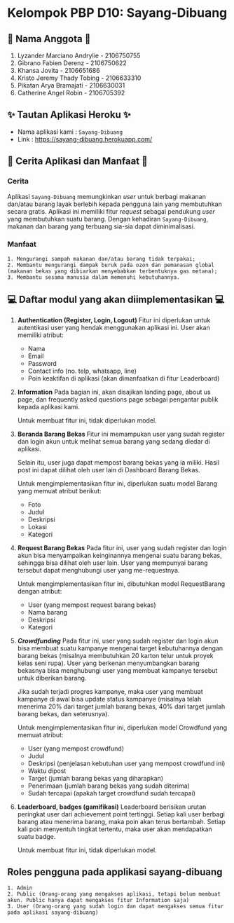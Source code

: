 # Kelompok PBP D10: Sayang-Dibuang

## 📌 Nama Anggota 📌
1. Lyzander Marciano Andrylie - 2106750755
2. Gibrano Fabien Derenz - 2106750622
3. Khansa Jovita - 2106651686
4. Kristo Jeremy Thady Tobing - 2106633310
5. Pikatan Arya Bramajati - 2106630031
6. Catherine Angel Robin - 2106705392

## ✨ Tautan Aplikasi Heroku ✨
- Nama aplikasi kami : `Sayang-Dibuang`
- Link : https://sayang-dibuang.herokuapp.com/

## 📜 Cerita Aplikasi dan Manfaat 📜
### Cerita
Aplikasi `Sayang-Dibuang` memungkinkan _user_ untuk berbagi makanan dan/atau barang layak berlebih kepada pengguna lain yang membutuhkan secara gratis. Aplikasi ini memiliki fitur _request_ sebagai pendukung _user_ yang membutuhkan suatu barang. Dengan kehadiran `Sayang-Dibuang`, makanan dan barang yang terbuang sia-sia dapat diminimalisasi.

### Manfaat
    1. Mengurangi sampah makanan dan/atau barang tidak terpakai;
    2. Membantu mengurangi dampak buruk pada ozon dan pemanasan global (makanan bekas yang dibiarkan menyebabkan terbentuknya gas metana);
    3. Membantu sesama manusia dalam memenuhi kebutuhannya.

## 💻 Daftar modul yang akan diimplementasikan 💻
1. **Authentication (Register, Login, Logout)**
    Fitur ini diperlukan untuk autentikasi user yang hendak menggunakan aplikasi ini. User akan memiliki atribut:
    * Nama
    * Email
    * Password
    * Contact info (no. telp, whatsapp, line)
    * Poin keaktifan di aplikasi (akan dimanfaatkan di fitur Leaderboard)
    
2. **Information**
    Pada bagian ini, akan disajikan landing page, about us page, dan frequently asked questions page sebagai pengantar publik kepada aplikasi kami.

    Untuk membuat fitur ini, tidak diperlukan model.

3. **Beranda Barang Bekas**
     Fitur ini memampukan user yang sudah register dan login akun untuk melihat semua barang yang sedang diedar di aplikasi.

    Selain itu, user juga dapat mempost barang bekas yang ia miliki. Hasil post ini dapat dilihat oleh user lain di Dashboard Barang Bekas.

    Untuk mengimplementasikan fitur ini, diperlukan suatu model Barang yang memuat atribut berikut:
    * Foto
    * Judul
    * Deskripsi
    * Lokasi
    * Kategori

4. **Request Barang Bekas** 
    Pada fitur ini, user yang sudah register dan login akun bisa menyampaikan keinginannya mengenai suatu barang bekas, sehingga bisa dilihat oleh user lain. User yang mempunyai barang tersebut dapat menghubungi user yang me-requestnya.

    Untuk mengimplementasikan fitur ini, dibutuhkan model RequestBarang dengan atribut:
    * User (yang mempost request barang bekas)
    * Nama barang
    * Deskripsi
    * Kategori

5. **_Crowdfunding_** 
    Pada fitur ini, user yang sudah register dan login akun bisa membuat suatu kampanye mengenai target kebutuhannya dengan barang bekas (misalnya membutuhkan 20 karton telur untuk proyek kelas seni rupa). User yang berkenan menyumbangkan barang bekasnya bisa menghubungi user yang membuat kampanye tersebut untuk diberikan barang.

    Jika sudah terjadi progres kampanye, maka user yang membuat kampanye di awal bisa update status kampanye (misalnya telah menerima 20% dari target jumlah barang bekas, 40% dari target jumlah barang bekas, dan seterusnya).

    Untuk mengimplementasikan fitur ini, diperlukan model Crowdfund yang memuat atribut:
    * User (yang mempost crowdfund)
    * Judul
    * Deskripsi (penjelasan kebutuhan user yang mempost crowdfund ini)
    * Waktu dipost
    * Target (jumlah barang bekas yang diharapkan)
    * Penerimaan (jumlah barang bekas yang sudah diterima)
    * Sudah tercapai (apakah target crowdfund sudah tercapai)

6. **Leaderboard, badges (gamifikasi)**
    Leaderboard berisikan urutan peringkat user dari achievement point tertinggi. Setiap kali user berbagi barang atau menerima barang, maka poin akan terus bertambah. Setiap kali poin menyentuh tingkat tertentu, maka user akan mendapatkan suatu badge.

    Untuk membuat fitur ini, tidak diperlukan model.

## Roles pengguna pada applikasi sayang-dibuang
    1. Admin
    2. Public (Orang-orang yang mengakses aplikasi, tetapi belum membuat akun. Public hanya dapat mengakses fitur Information saja)
    3. User (Orang-orang yang sudah login dan dapat mengakses semua fitur pada aplikasi sayang-dibuang)
